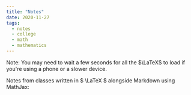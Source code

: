 ```yaml
---
title: "Notes"
date: 2020-11-27
tags:
  - notes
  - college
  - math
  - mathematics
---
```


Note: You may need to wait a few seconds for all the $\LaTeX$ to load if you're using a phone or a slower device.  

Notes from classes written in $ \LaTeX $ alongside Markdown using MathJax:

<!-- [Discrete Mathematics I Notes (CIS 1966)](/posts/discrete-maths-1) -->
